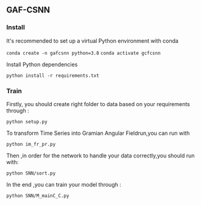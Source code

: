 ## GAF-CSNN

### Install

It's recommended to set up a virtual Python environment with conda

`conda create -n gafcsnn python=3.8`
`conda activate gcfcsnn`

Install Python dependencies

`python install -r requirements.txt`

### Train

Firstly, you should create right folder to data based on your requirements  through :

`python setup.py`

To transform Time Series into Gramian Angular Fieldrun,you can run  with

`python im_fr_pr.py`

Then ,in order for the network to handle your data correctly,you should run with:

`python SNN/sort.py`

In the end ,you can train your model through :

`python SNN/M_mainC_C.py`